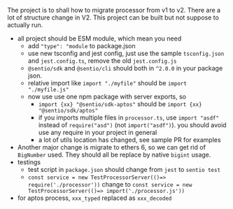 The project is to shall how to migrate processor from v1 to v2.
There are a lot of structure change in V2. This project can be built but not suppose to actually run.

- all project should be ESM module, which mean you need
  - add `"type": "module` to package.json
  - use new tsconfig and jest config, just use the sample `tsconfig.json` and `jest.config.ts`, remove the old `jest.config.js`
  - `@sentio/sdk` and `@sentio/cli` should both in `^2.0.0` in your package json.
  - relative import like `import "./myfile"` should be `import "./myfile.js"`
  - now use use one npm package with server exports, so
    - `import {xx} "@sentio/sdk-aptos"` should be `import {xx} "@sentio/sdk/aptos"`
    - if you imports multiple files in `processor.ts`, use `import "asdf"` instead of `require("asd")` (not `import("asdf")`). you should avoid use any require in your project in general
    - a lot of utils location has changed, see sample PR for examples
- Another major change is migrate to ethers 6, so we can get rid of `BigNumber` used. They should all be replace by native `bigint` usage. 
- testings 
  - test script in `package.json` should change from `jest` to `sentio test`
  - `const service = new TestProcessorServer(()=> require('./processor'))` change to `const service = new TestProcessorServer(()=> import('./processor.js'))`
- for aptos process, `xxx_typed` replaced as `xxx_decoded`
